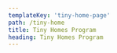```yaml
---
templateKey: 'tiny-home-page'
path: /tiny-home
title: Tiny Homes Program
heading: Tiny Homes Program
---
```

